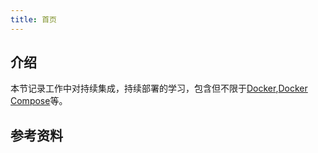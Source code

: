 ```yaml
---
title: 首页
---
```


## 介绍

本节记录工作中对持续集成，持续部署的学习，包含但不限于[Docker](/backend/CICD/docker/),[Docker Compose](/backend/CICD/docker-compose/)等。


## 参考资料
